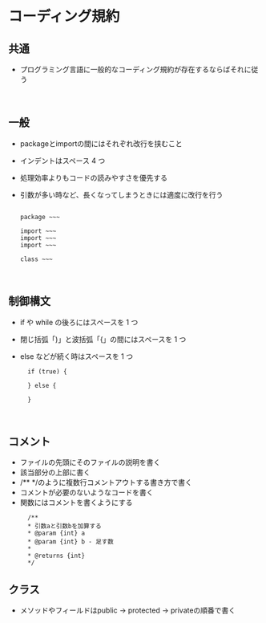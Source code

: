 # コーディング規約

## 共通

- プログラミング言語に一般的なコーディング規約が存在するならばそれに従う

<br>

## 一般

- packageとimportの間にはそれぞれ改行を挟むこと
- インデントはスペース 4 つ
- 処理効率よりもコードの読みやすさを優先する
- 引数が多い時など、長くなってしまうときには適度に改行を行う

    ```

    package ~~~

    import ~~~
    import ~~~
    import ~~~

    class ~~~
    ```

<br>

## 制御構文

- if や while の後ろにはスペースを 1 つ
- 閉じ括弧「)」と波括弧「{」の間にはスペースを 1 つ
- else などが続く時はスペースを 1 つ

  ```
    if (true) {

    } else {

    }
  ```

<br>

## コメント

- ファイルの先頭にそのファイルの説明を書く
- 該当部分の上部に書く
- /\*\* \*/のように複数行コメントアウトする書き方で書く
- コメントが必要のないようなコードを書く
- 関数にはコメントを書くようにする
  ```
    /**
    * 引数aと引数bを加算する
    * @param {int} a
    * @param {int} b - 足す数
    *
    * @returns {int}
    */
  ```
## クラス
- メソッドやフィールドはpublic -> protected -> privateの順番で書く